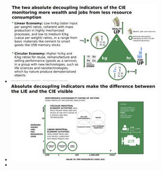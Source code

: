 - ![image.png](../assets/image_1658487360824_0.png)
- ![image.png](../assets/image_1658487373987_0.png)
-